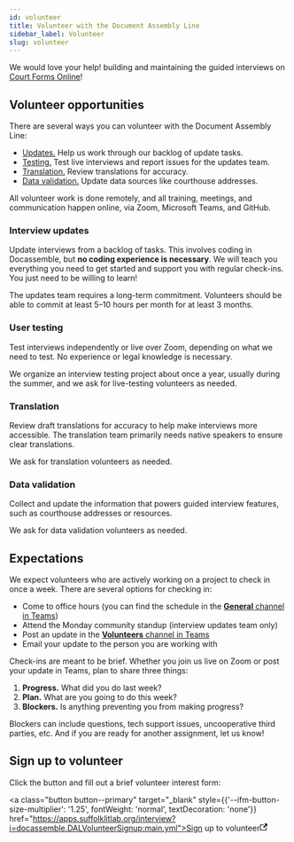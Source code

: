```yaml
---
id: volunteer
title: Volunteer with the Document Assembly Line
sidebar_label: Volunteer
slug: volunteer
---
```


We would love your help! building and maintaining the guided interviews on [Court Forms Online](https://courtformsonline.org/)!

## Volunteer opportunities

There are several ways you can volunteer with the Document Assembly Line:

* [Updates.](#interview-updates) Help us work through our backlog of update tasks.
* [Testing.](#user-testing) Test live interviews and report issues for the updates team.
* [Translation.](#translation) Review translations for accuracy.
* [Data validation.](#data-validation) Update data sources like courthouse addresses.

All volunteer work is done remotely, and all training, meetings, and communication happen online, via Zoom, Microsoft Teams, and GitHub.

### Interview updates

Update interviews from a backlog of tasks. This involves coding in Docassemble, but **no coding experience is necessary**. We will teach you everything you need to get started and support you with regular check-ins. You just need to be willing to learn!

The updates team requires a long-term commitment. Volunteers should be able to commit at least 5–10 hours per month for at least 3 months.

### User testing

Test interviews independently or live over Zoom, depending on what we need to test. No experience or legal knowledge is necessary.

We organize an interview testing project about once a year, usually during the summer, and we ask for live-testing volunteers as needed.

### Translation

Review draft translations for accuracy to help make interviews more accessible. The translation team primarily needs native speakers to ensure clear translations.

We ask for translation volunteers as needed.

### Data validation

Collect and update the information that powers guided interview features, such as courthouse addresses or resources.

We ask for data validation volunteers as needed.

## Expectations

We expect volunteers who are actively working on a project to check in once a week. There are several options for checking in:

- Come to office hours (you can find the schedule in the [**General** channel in Teams](https://teams.microsoft.com/l/channel/19%3A8b0fa1d62a014c7d9c27b69939e38644%40thread.tacv2/General?groupId=eaa9bd9d-cf39-4686-8f30-e55aa9d98c75&tenantId=78733fa9-540e-4eb8-bf29-73c4eeb63412))
- Attend the Monday community standup (interview updates team only)
- Post an update in the [**Volunteers** channel in Teams](https://teams.microsoft.com/l/channel/19%3A51759e27ee9749c1956ad38f08560c1f%40thread.tacv2/Volunteers?groupId=eaa9bd9d-cf39-4686-8f30-e55aa9d98c75&tenantId=78733fa9-540e-4eb8-bf29-73c4eeb63412)
- Email your update to the person you are working with

Check-ins are meant to be brief. Whether you join us live on Zoom or post your update in Teams, plan to share three things:

1. **Progress.** What did you do last week?
2. **Plan.** What are you going to do this week?
3. **Blockers.** Is anything preventing you from making progress?

Blockers can include questions, tech support issues, uncooperative third parties, etc. And if you are ready for another assignment, let us know!

## Sign up to volunteer

Click the button and fill out a brief volunteer interest form:

<a class="button button--primary" target="_blank" style={{'--ifm-button-size-multiplier': '1.25', fontWeight: 'normal', textDecoration: 'none'}} href="https://apps.suffolklitlab.org/interview?i=docassemble.DALVolunteerSignup:main.yml">Sign up to volunteer<svg width="13.5" height="13.5" aria-hidden="true" viewBox="0 0 24 24" class="iconExternalLink_nPIU"><path fill="currentColor" d="M21 13v10h-21v-19h12v2h-10v15h17v-8h2zm3-12h-10.988l4.035 4-6.977 7.07 2.828 2.828 6.977-7.07 4.125 4.172v-11z"></path></svg></a>